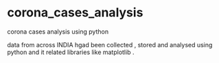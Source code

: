 # corona_cases_analysis
corona cases  analysis  using python 

data from across INDIA hgad been collected , stored and analysed using python and it related libraries like matplotlib . 
